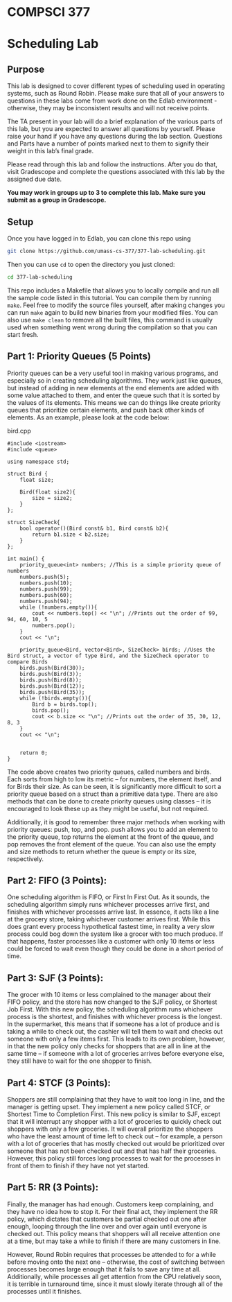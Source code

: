 # COMPSCI 377
# Scheduling Lab

## Purpose

This lab is designed to cover different types of scheduling used in operating systems, such as Round Robin. Please make sure that all of your answers to questions in these labs come from work done on the Edlab environment - otherwise, they may be inconsistent results and will not receive points.

The TA present in your lab will do a brief explanation of the various parts of this lab, but you are expected to answer all questions by yourself. Please raise your hand if you have any questions during the lab section. Questions and Parts have a number of points marked next to them to signify their weight in this lab’s final grade.

Please read through this lab and follow the instructions. After you do that, visit Gradescope and complete the questions associated with this lab by the assigned due date.

**You may work in groups up to 3 to complete this lab. Make sure you submit as a group in Gradescope.**

## Setup

Once you have logged in to Edlab, you can clone this repo using

```bash
git clone https://github.com/umass-cs-377/377-lab-scheduling.git
```

Then you can use `cd` to open the directory you just cloned:

```bash
cd 377-lab-scheduling
```

This repo includes a Makefile that allows you to locally compile and run all the sample code listed in this tutorial. You can compile them by running `make`. Feel free to modify the source files yourself, after making changes you can run `make` again to build new binaries from your modified files. You can also use `make clean` to remove all the built files, this command is usually used when something went wrong during the compilation so that you can start fresh.

## Part 1: Priority Queues (5 Points)
Priority queues can be a very useful tool in making various programs, and especially so in creating scheduling algorithms. They work just like queues, but instead of adding in new elements at the end elements are added with some value attached to them, and enter the queue such that it is sorted by the values of its elements. This means we can do things like create priority queues that prioritize certain elements, and push back other kinds of elements. As an example, please look at the code below:

bird.cpp
```
#include <iostream>
#include <queue>

using namespace std;

struct Bird {
	float size;
	
	Bird(float size2){
		size = size2;
	}
};

struct SizeCheck{
	bool operator()(Bird const& b1, Bird const& b2){
		return b1.size < b2.size;
	}
};

int main() {
	priority_queue<int> numbers; //This is a simple priority queue of numbers
	numbers.push(5);
	numbers.push(10);
	numbers.push(99);
	numbers.push(60);
	numbers.push(94);
	while (!numbers.empty()){
		cout << numbers.top() << "\n"; //Prints out the order of 99, 94, 60, 10, 5
		numbers.pop();
	}
	cout << "\n";
	
	priority_queue<Bird, vector<Bird>, SizeCheck> birds; //Uses the Bird struct, a vector of type Bird, and the SizeCheck operator to compare Birds
	birds.push(Bird(30));
	birds.push(Bird(3));
	birds.push(Bird(8));
	birds.push(Bird(12));
	birds.push(Bird(35));
	while (!birds.empty()){
		Bird b = birds.top();
		birds.pop();
		cout << b.size << "\n"; //Prints out the order of 35, 30, 12, 8, 3
	}
	cout << "\n";


	return 0;
}
```

The code above creates two priority queues, called numbers and birds. Each sorts from high to low its metric – for numbers, the element itself, and for Birds their size. As can be seen, it is significantly more difficult to sort a priority queue based on a struct than a primitive data type. There are also methods that can be done to create priority queues using classes – it is encouraged to look these up as they might be useful, but not required.

Additionally, it is good to remember three major methods when working with priority queues: push, top, and pop. push allows you to add an element to the priority queue, top returns the element at the front of the queue, and pop removes the front element of the queue. You can also use the empty and size methods to return whether the queue is empty or its size, respectively.

## Part 2: FIFO (3 Points):
One scheduling algorithm is FIFO, or First In First Out. As it sounds, the scheduling algorithm simply runs whichever processes arrive first, and finishes with whichever processes arrive last. In essence, it acts like a line at the grocery store, taking whichever customer arrives first. While this does grant every process hypothetical fastest time, in reality a very slow process could bog down the system like a grocer with too much produce. If that happens, faster processes like a customer with only 10 items or less could be forced to wait even though they could be done in a short period of time.

## Part 3: SJF (3 Points):
The grocer with 10 items or less complained to the manager about their FIFO policy, and the store has now changed to the SJF policy, or Shortest Job First. With this new policy, the scheduling algorithm runs whichever process is the shortest, and finishes with whichever process is the longest. In the supermarket, this means that if someone has a lot of produce and is taking a while to check out, the cashier will tell them to wait and checks out someone with only a few items first. This leads to its own problem, however, in that the new policy only checks for shoppers that are all in line at the same time – if someone with a lot of groceries arrives before everyone else, they still have to wait for the one shopper to finish.

## Part 4: STCF (3 Points):
Shoppers are still complaining that they have to wait too long in line, and the manager is getting upset. They implement a new policy called STCF, or Shortest Time to Completion First. This new policy is similar to SJF, except that it will interrupt any shopper with a lot of groceries to quickly check out shoppers with only a few groceries. It will overall prioritize the shoppers who have the least amount of time left to check out – for example, a person with a lot of groceries that has mostly checked out would be prioritized over someone that has not been checked out and that has half their groceries. However, this policy still forces long processes to wait for the processes in front of them to finish if they have not yet started.

## Part 5: RR (3 Points):
Finally, the manager has had enough. Customers keep complaining, and they have no idea how to stop it. For their final act, they implement the RR policy, which dictates that customers be partial checked out one after enough, looping through the line over and over again until everyone is checked out. This policy means that shoppers will all receive attention one at a time, but may take a while to finish if there are many customers in line.

However, Round Robin requires that processes be attended to for a while before moving onto the next one – otherwise, the cost of switching between processes becomes large enough that it fails to save any time at all. Additionally, while processes all get attention from the CPU relatively soon, it is terrible in turnaround time, since it must slowly iterate through all of the processes until it finishes.
